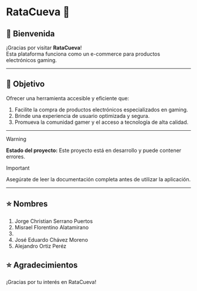 # RataCueva 🚀

## 👋 Bienvenida

¡Gracias por visitar **RataCueva**!  
Esta plataforma funciona como un e-commerce para productos electrónicos gaming.

---

## 🎯 Objetivo

Ofrecer una herramienta accesible y eficiente que:

1. Facilite la compra de productos electrónicos especializados en gaming.
2. Brinde una experiencia de usuario optimizada y segura.
3. Promueva la comunidad gamer y el acceso a tecnología de alta calidad.
---

> [!WARNING]  
> **Estado del proyecto:** Este proyecto está en desarrollo y puede contener errores.

> [!IMPORTANT]  
> Asegúrate de leer la documentación completa antes de utilizar la aplicación.

---

## ⭐ Nombres
1. Jorge Christian Serrano Puertos
2. Misrael Florentino Alatamirano
3. 
4. José Eduardo Chávez Moreno
5. Alejandro Ortiz Peréz
  
## ⭐ Agradecimientos

¡Gracias por tu interés en RataCueva!  
